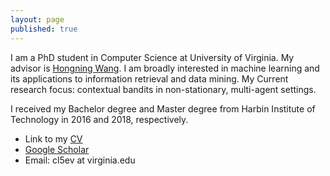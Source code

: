 ```yaml
---
layout: page
published: true
---
```


I am a PhD student in Computer Science at University of Virginia. My advisor is [Hongning Wang](http://www.cs.virginia.edu/~hw5x/). I am broadly interested in machine learning and its applications to information retrieval and data mining. My Current research focus: contextual bandits in non-stationary, multi-agent settings.

I received my Bachelor degree and Master degree from Harbin Institute of Technology in 2016 and 2018, respectively.

- Link to my [CV](https://cyrilli.github.io/CV.pdf)
- [Google Scholar](https://scholar.google.com/citations?user=w2ShljkAAAAJ&hl=en&oi=ao)
- Email: cl5ev at virginia.edu

<!-- ---
## News
   - XXX
---
## Publications
[Google Scholar](https://scholar.google.com/citations?user=w2ShljkAAAAJ&hl=en&oi=ao)
<h3>2020</h3>
   - [XXX title](http://xxx.paper.pdf) <br />**Chuanhao Li**, XXX, XXX<br />XXX conference 2020. -->

